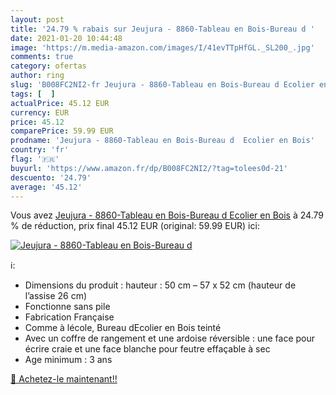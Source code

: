 ```yaml
---
layout: post
title: '24.79 % rabais sur Jeujura - 8860-Tableau en Bois-Bureau d '
date: 2021-01-20 10:44:48
image: 'https://m.media-amazon.com/images/I/41evTTpHfGL._SL200_.jpg'
comments: true
category: ofertas
author: ring
slug: 'B008FC2NI2-fr Jeujura - 8860-Tableau en Bois-Bureau d Ecolier en Bois'
tags: [  ]
actualPrice: 45.12 EUR
currency: EUR
price: 45.12
comparePrice: 59.99 EUR
prodname: 'Jeujura - 8860-Tableau en Bois-Bureau d  Ecolier en Bois'
country: 'fr'
flag: '🇫🇷'
buyurl: 'https://www.amazon.fr/dp/B008FC2NI2/?tag=tolees0d-21'
descuento: '24.79'
average: '45.12'
---
```


Vous avez [Jeujura - 8860-Tableau en Bois-Bureau d  Ecolier en Bois](https://www.amazon.fr/dp/B008FC2NI2/?tag=tolees0d-21)  à  24.79 % de réduction, prix final  45.12 EUR (original: 59.99 EUR) ici:

[![Jeujura - 8860-Tableau en Bois-Bureau d ](https://m.media-amazon.com/images/I/41evTTpHfGL._SL200_.jpg)](https://www.amazon.fr/dp/B008FC2NI2/?tag=tolees0d-21)

ℹ️:

- Dimensions du produit : hauteur : 50 cm – 57 x 52 cm (hauteur de l’assise 26 cm)
- Fonctionne sans pile
- Fabrication Française
- Comme à lécole, Bureau dEcolier en Bois teinté
- Avec un coffre de rangement et une ardoise réversible : une face pour écrire craie et une face blanche pour feutre effaçable à sec
- Age minimum : 3 ans

[🛒 Achetez-le maintenant!!](https://www.amazon.fr/dp/B008FC2NI2/?tag=tolees0d-21)
